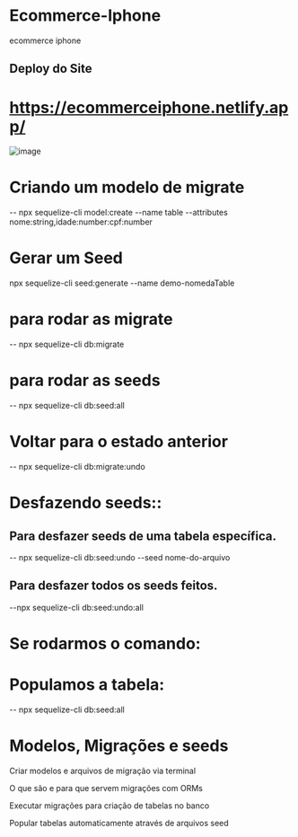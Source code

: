 # Ecommerce-Iphone
ecommerce iphone

## Deploy do Site

# https://ecommerceiphone.netlify.app/



![image](https://user-images.githubusercontent.com/90574339/226213602-7864ac61-c191-46f1-89ee-667243b2e862.png)




# Criando um modelo de migrate
-- npx sequelize-cli model:create --name table --attributes nome:string,idade:number:cpf:number

# Gerar um Seed
npx sequelize-cli seed:generate --name demo-nomedaTable

# para rodar as migrate 

 -- npx sequelize-cli db:migrate

 # para rodar as seeds

 -- npx sequelize-cli db:seed:all 


# Voltar para o estado anterior

-- npx sequelize-cli db:migrate:undo


# Desfazendo seeds::
## Para desfazer seeds de uma tabela específica. 

-- npx sequelize-cli db:seed:undo --seed nome-do-arquivo


 ## Para desfazer todos os seeds feitos.
--npx sequelize-cli db:seed:undo:all

# Se rodarmos o comando:


# Populamos a tabela:
-- npx sequelize-cli db:seed:all


# Modelos, Migrações e seeds

Criar modelos e arquivos de migração via terminal

O que são e para que servem migrações com ORMs

Executar migrações para criação de tabelas no banco

Popular tabelas automaticamente através de arquivos seed
